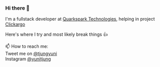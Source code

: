 ### Hi there 👋

I'm a fullstack developer at <a href="https://quarkspark.co">Quarkspark Technologies</a>, helping in project <a href="https://clickargo.com">Clickargo</a>

Here's where I try and most likely break things 👍

📫 How to reach me: 
<br>Tweet me on <a href="https://twitter.com/tjungyuni">@tjungyuni</a>
<br>Instagram <a href="https://instagram.com/yunitjung">@yunitjung</a>

<!--
**yunitjung/yunitjung** is a ✨ _special_ ✨ repository because its `README.md` (this file) appears on your GitHub profile.

Here are some ideas to get you started:

- 🔭 I’m currently working on ...
- 🌱 I’m currently learning ...
- 👯 I’m looking to collaborate on ...
- 🤔 I’m looking for help with ...
- 💬 Ask me about ...
- 📫 How to reach me: ...
- 😄 Pronouns: ...
- ⚡ Fun fact: ...
-->
